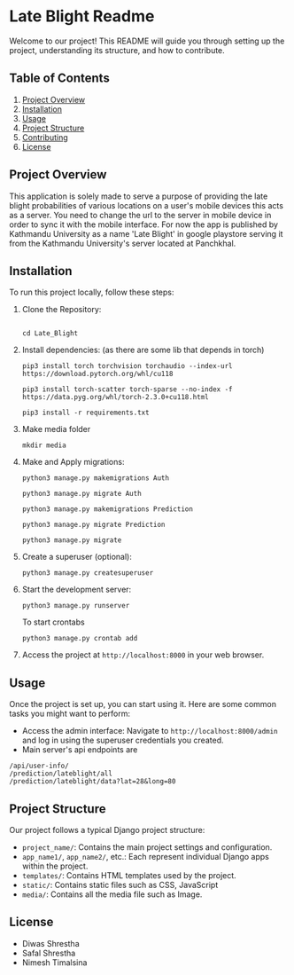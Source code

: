 # Late Blight Readme

Welcome to our project! This README will guide you through setting up the project, understanding its structure, and how to contribute.

## Table of Contents
1. [Project Overview](#project-overview)
2. [Installation](#installation)
3. [Usage](#usage)
4. [Project Structure](#project-structure)
5. [Contributing](#contributing)
6. [License](#license)

## Project Overview

This application is solely made to serve a purpose of providing the late blight probabilities of various locations on a user's mobile devices
this acts as a server. You need to change the url to the server in mobile device in order to sync it with the mobile interface.
For now the app is published by Kathmandu University as a name 'Late Blight' in google playstore serving it from the Kathmandu University's server located at Panchkhal.

## Installation

To run this project locally, follow these steps:


1. Clone the Repository:

    ```
    
    cd Late_Blight
    ```

2. Install dependencies:
    (as there are some lib that depends in torch)

    ```
    pip3 install torch torchvision torchaudio --index-url https://download.pytorch.org/whl/cu118

    pip3 install torch-scatter torch-sparse --no-index -f https://data.pyg.org/whl/torch-2.3.0+cu118.html

    pip3 install -r requirements.txt
    ```

3. Make media folder
    ```
    mkdir media
    ```

4. Make and Apply migrations:

    ```
    python3 manage.py makemigrations Auth

    python3 manage.py migrate Auth

    python3 manage.py makemigrations Prediction

    python3 manage.py migrate Prediction

    python3 manage.py migrate
    ```

5. Create a superuser (optional):

    ```
    python3 manage.py createsuperuser
    ```

6. Start the development server:

    ```
    python3 manage.py runserver
    ```
    To start crontabs
    ```
    python3 manage.py crontab add
    ```

7. Access the project at `http://localhost:8000` in your web browser.

## Usage

Once the project is set up, you can start using it. Here are some common tasks you might want to perform:

- Access the admin interface: Navigate to `http://localhost:8000/admin` and log in using the superuser credentials you created.
- Main server's api endpoints are
```
/api/user-info/
/prediction/lateblight/all
/prediction/lateblight/data?lat=28&long=80
```

## Project Structure

Our project follows a typical Django project structure:



- `project_name/`: Contains the main project settings and configuration.
- `app_name1/`, `app_name2/`, etc.: Each represent individual Django apps within the project.
- `templates/`: Contains HTML templates used by the project.
- `static/`: Contains static files such as CSS, JavaScript
- `media/`: Contains all the media file such as Image.


## License

- Diwas Shrestha
- Safal Shrestha
- Nimesh Timalsina